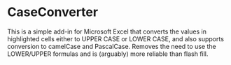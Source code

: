 # CaseConverter
This is a simple add-in for Microsoft Excel that converts the values in highlighted cells either to UPPER CASE or LOWER CASE, and also supports conversion to camelCase and PascalCase.
Removes the need to use the LOWER/UPPER formulas and is (arguably) more reliable than flash fill.
